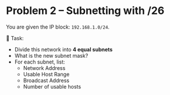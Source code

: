 # Problem 2 – Subnetting with /26

You are given the IP block: `192.168.1.0/24`.

🎯 Task:
- Divide this network into **4 equal subnets**
- What is the new subnet mask?
- For each subnet, list:
  - Network Address
  - Usable Host Range
  - Broadcast Address
  - Number of usable hosts
